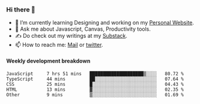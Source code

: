 ### Hi there 👋

- 🌱 I’m currently learning Designing and working on my [Personal Website](https://kvaishak.com/).
- 💬 Ask me about Javascript, Canvas,  Productivity tools. 
- :writing_hand: Do check out my writings at my [Substack](https://kvaishak.substack.com/).
- 📫 How to reach me: [Mail](mailto:vaishak.kaippanchery@gmail.com) or [twitter](https://twitter.com/kvaishack).


#### Weekly development breakdown

<!--START_SECTION:waka-->

```text
JavaScript     7 hrs 51 mins   ████████████████████▒░░░░   80.72 %
TypeScript     44 mins         ██░░░░░░░░░░░░░░░░░░░░░░░   07.64 %
CSS            25 mins         █░░░░░░░░░░░░░░░░░░░░░░░░   04.43 %
HTML           13 mins         ▓░░░░░░░░░░░░░░░░░░░░░░░░   02.35 %
Other          9 mins          ▒░░░░░░░░░░░░░░░░░░░░░░░░   01.69 %
```

<!--END_SECTION:waka-->

